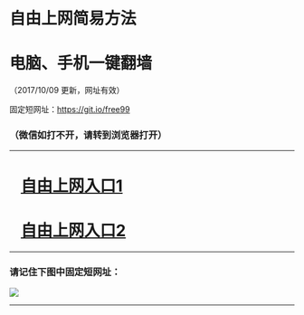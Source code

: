 ﻿# 自由上网简易方法

# 电脑、手机一键翻墙

（2017/10/09 更新，网址有效）

固定短网址：https://git.io/free99

### （微信如打不开，请转到浏览器打开）


***





# &nbsp;&nbsp; <a href="http://ft988711689.fwq-tz-1001.info/fwqtz01.html?t=100900117528 " target="_blank">自由上网入口1</a>
# &nbsp;&nbsp; <a href="http://ft1736724364.fwq-tz-1002.info/fwqtz02.html?t=100900124667 " target="_blank">自由上网入口2</a>
***

### 请记住下图中固定短网址：

<img src="https://s3-us-west-2.amazonaws.com/fwq-1001/yjfq-20170905okok.png" /> 


***

